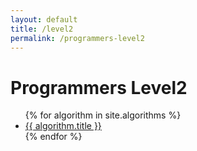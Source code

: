 ```yaml
---
layout: default
title: /level2
permalink: /programmers-level2
---
```


# Programmers Level2

<ul>
  {% for algorithm in site.algorithms %}
    <li>
      <a href="{{ algorithm.url }}">{{ algorithm.title }}</a>
    </li>
  {% endfor %}
</ul>
